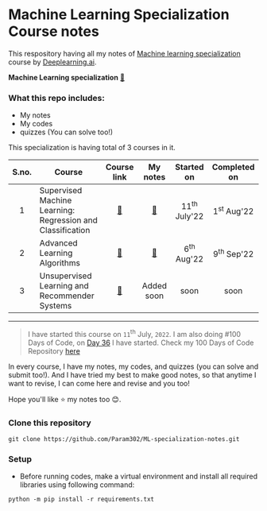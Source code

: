 # Machine Learning Specialization Course notes
This respository having all my notes of [Machine learning specialization](https://www.deeplearning.ai/courses/machine-learning-specialization/) course by [Deeplearning.ai](https://www.deeplearning.ai/).

**Machine Learning specialization** [🔗](https://www.coursera.org/specializations/machine-learning-introduction)

### What this repo includes:
- My notes
- My codes
- quizzes (You can solve too!)


This specialization is having total of 3 courses in it.

| S.no. | Course                                                     | Course link | My notes | Started on | Completed on |
|:-----:|------------------------------------------------------------|:-----------:|:--------:|:----------:|:------------:|
| 1    | Supervised Machine Learning: Regression and Classification | [🔗](https://www.coursera.org/learn/machine-learning?specialization=machine-learning-introduction) | [🔗](./Course%201%20-%20Supervised%20Machine%20Learning/) | 11<sup>th</sup> July'22 |  1<sup>st</sup> Aug'22 |
| 2    | Advanced Learning Algorithms                               | [🔗](https://www.coursera.org/learn/advanced-learning-algorithms?specialization=machine-learning-introduction) | [🔗](./Course%202%20-%20Advanced%20Learning%20Algorithms/) | 6<sup>th</sup> Aug'22 |  9<sup>th</sup> Sep'22 |
| 3    | Unsupervised Learning and Recommender Systems              | [🔗](https://www.coursera.org/learn/unsupervised-learning-recommenders-reinforcement-learning?specialization=machine-learning-introduction) | Added soon | soon | soon |

---

> I have started this course on `11`<sup>th</sup> July, `2022`. I am also doing #100 Days of Code, on [Day 36](https://github.com/Param302/100DaysOfCode-Python/tree/main/Day-36) I have started.
> Check my 100 Days of Code Repository [here](https://github.com/Param302/100DaysOfCode-Python)

In every course, I have my notes, my codes, and quizzes (you can solve and submit too!). And I have tried my best to make good notes, so that anytime I want to revise, I can come here and revise and you too!

Hope you'll like ⭐ my notes too 😊.

### Clone this repository
```
git clone https://github.com/Param302/ML-specialization-notes.git
```

### Setup
- Before running codes, make a virtual environment and install all required libraries using following command:
```
python -m pip install -r requirements.txt
```